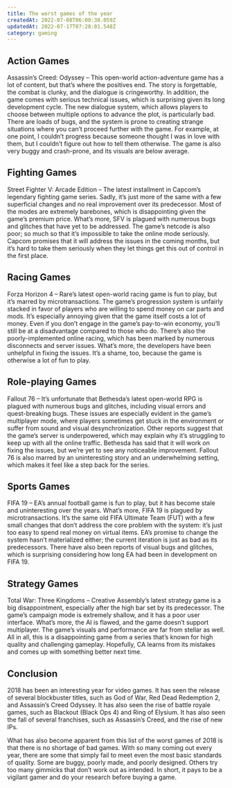 ```yaml
---
title: The worst games of the year
createdAt: 2022-07-08T06:00:38.059Z
updatedAt: 2022-07-17T07:28:01.548Z
category: gaming
---
```


## Action Games

Assassin’s Creed: Odyssey – This open-world action-adventure game has a lot of content, but that’s where the positives end. The story is forgettable, the combat is clunky, and the dialogue is cringeworthy. In addition, the game comes with serious technical issues, which is surprising given its long development cycle. The new dialogue system, which allows players to choose between multiple options to advance the plot, is particularly bad. There are loads of bugs, and the system is prone to creating strange situations where you can’t proceed further with the game. For example, at one point, I couldn’t progress because someone thought I was in love with them, but I couldn’t figure out how to tell them otherwise. The game is also very buggy and crash-prone, and its visuals are below average.

## 
## 
## Fighting Games

Street Fighter V: Arcade Edition – The latest installment in Capcom’s legendary fighting game series. Sadly, it’s just more of the same with a few superficial changes and no real improvement over its predecessor. Most of the modes are extremely barebones, which is disappointing given the game’s premium price. What’s more, SFV is plagued with numerous bugs and glitches that have yet to be addressed. The game’s netcode is also poor; so much so that it’s impossible to take the online mode seriously. Capcom promises that it will address the issues in the coming months, but it’s hard to take them seriously when they let things get this out of control in the first place.

## Racing Games

Forza Horizon 4 – Rare’s latest open-world racing game is fun to play, but it’s marred by microtransactions. The game’s progression system is unfairly stacked in favor of players who are willing to spend money on car parts and mods. It’s especially annoying given that the game itself costs a lot of money. Even if you don’t engage in the game’s pay-to-win economy, you’ll still be at a disadvantage compared to those who do. There’s also the poorly-implemented online racing, which has been marked by numerous disconnects and server issues. What’s more, the developers have been unhelpful in fixing the issues. It’s a shame, too, because the game is otherwise a lot of fun to play.

## Role-playing Games

Fallout 76 – It’s unfortunate that Bethesda’s latest open-world RPG is plagued with numerous bugs and glitches, including visual errors and quest-breaking bugs. These issues are especially evident in the game’s multiplayer mode, where players sometimes get stuck in the environment or suffer from sound and visual desynchronization. Other reports suggest that the game’s server is underpowered, which may explain why it’s struggling to keep up with all the online traffic. Bethesda has said that it will work on fixing the issues, but we’re yet to see any noticeable improvement. Fallout 76 is also marred by an uninteresting story and an underwhelming setting, which makes it feel like a step back for the series.

## Sports Games

FIFA 19 – EA’s annual football game is fun to play, but it has become stale and uninteresting over the years. What’s more, FIFA 19 is plagued by microtransactions. It’s the same old FIFA Ultimate Team (FUT) with a few small changes that don’t address the core problem with the system: it’s just too easy to spend real money on virtual items. EA’s promise to change the system hasn’t materialized either; the current iteration is just as bad as its predecessors. There have also been reports of visual bugs and glitches, which is surprising considering how long EA had been in development on FIFA 19.

## Strategy Games

Total War: Three Kingdoms – Creative Assembly’s latest strategy game is a big disappointment, especially after the high bar set by its predecessor. The game’s campaign mode is extremely shallow, and it has a poor user interface. What’s more, the AI is flawed, and the game doesn’t support multiplayer. The game’s visuals and performance are far from stellar as well. All in all, this is a disappointing game from a series that’s known for high quality and challenging gameplay. Hopefully, CA learns from its mistakes and comes up with something better next time.

## Conclusion

2018 has been an interesting year for video games. It has seen the release of several blockbuster titles, such as God of War, Red Dead Redemption 2, and Assassin’s Creed Odyssey. It has also seen the rise of battle royale games, such as Blackout (Black Ops 4) and Ring of Elysium. It has also seen the fall of several franchises, such as Assassin’s Creed, and the rise of new IPs.

What has also become apparent from this list of the worst games of 2018 is that there is no shortage of bad games. With so many coming out every year, there are some that simply fail to meet even the most basic standards of quality. Some are buggy, poorly made, and poorly designed. Others try too many gimmicks that don’t work out as intended. In short, it pays to be a vigilant gamer and do your research before buying a game.
